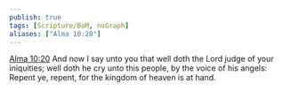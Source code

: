 ```yaml
---
publish: true
tags: [Scripture/BoM, noGraph]
aliases: ["Alma 10:20"]
---
```

[Alma 10:20](https://churchofjesuschrist.org/study/scriptures/bofm/alma/10?lang=eng&id=p20#p20) And now I say unto you that well doth the Lord judge of your iniquities; well doth he cry unto this people, by the voice of his angels: Repent ye, repent, for the kingdom of heaven is at hand.
